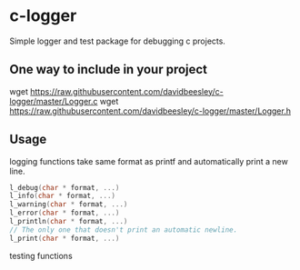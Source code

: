 # c-logger
Simple logger and test package for debugging c projects.

## One way to include in your project
wget https://raw.githubusercontent.com/davidbeesley/c-logger/master/Logger.c
wget https://raw.githubusercontent.com/davidbeesley/c-logger/master/Logger.h

## Usage
logging functions take same format as printf and automatically print a new line.
```c
l_debug(char * format, ...)
l_info(char * format, ...)
l_warning(char * format, ...)
l_error(char * format, ...)
l_println(char * format, ...)
// The only one that doesn't print an automatic newline.
l_print(char * format, ...)
```

testing functions
